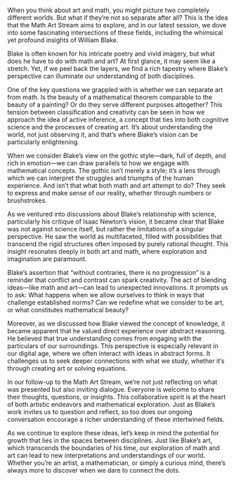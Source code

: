 When you think about art and math, you might picture two completely different worlds. But what if they’re not so separate after all? This is the idea that the Math Art Stream aims to explore, and in our latest session, we dove into some fascinating intersections of these fields, including the whimsical yet profound insights of William Blake. 

Blake is often known for his intricate poetry and vivid imagery, but what does he have to do with math and art? At first glance, it may seem like a stretch. Yet, if we peel back the layers, we find a rich tapestry where Blake’s perspective can illuminate our understanding of both disciplines.

One of the key questions we grappled with is whether we can separate art from math. Is the beauty of a mathematical theorem comparable to the beauty of a painting? Or do they serve different purposes altogether? This tension between classification and creativity can be seen in how we approach the idea of active inference, a concept that ties into both cognitive science and the processes of creating art. It’s about understanding the world, not just observing it, and that’s where Blake’s vision can be particularly enlightening.

When we consider Blake’s view on the gothic style—dark, full of depth, and rich in emotion—we can draw parallels to how we engage with mathematical concepts. The gothic isn’t merely a style; it’s a lens through which we can interpret the struggles and triumphs of the human experience. And isn’t that what both math and art attempt to do? They seek to express and make sense of our reality, whether through numbers or brushstrokes.

As we ventured into discussions about Blake’s relationship with science, particularly his critique of Isaac Newton’s vision, it became clear that Blake was not against science itself, but rather the limitations of a singular perspective. He saw the world as multifaceted, filled with possibilities that transcend the rigid structures often imposed by purely rational thought. This insight resonates deeply in both art and math, where exploration and imagination are paramount.

Blake’s assertion that “without contraries, there is no progression” is a reminder that conflict and contrast can spark creativity. The act of blending ideas—like math and art—can lead to unexpected innovations. It prompts us to ask: What happens when we allow ourselves to think in ways that challenge established norms? Can we redefine what we consider to be art, or what constitutes mathematical beauty?

Moreover, as we discussed how Blake viewed the concept of knowledge, it became apparent that he valued direct experience over abstract reasoning. He believed that true understanding comes from engaging with the particulars of our surroundings. This perspective is especially relevant in our digital age, where we often interact with ideas in abstract forms. It challenges us to seek deeper connections with what we study, whether it’s through creating art or solving equations.

In our follow-up to the Math Art Stream, we’re not just reflecting on what was presented but also inviting dialogue. Everyone is welcome to share their thoughts, questions, or insights. This collaborative spirit is at the heart of both artistic endeavors and mathematical exploration. Just as Blake’s work invites us to question and reflect, so too does our ongoing conversation encourage a richer understanding of these intertwined fields.

As we continue to explore these ideas, let’s keep in mind the potential for growth that lies in the spaces between disciplines. Just like Blake’s art, which transcends the boundaries of his time, our exploration of math and art can lead to new interpretations and understandings of our world. Whether you’re an artist, a mathematician, or simply a curious mind, there’s always more to discover when we dare to connect the dots.
